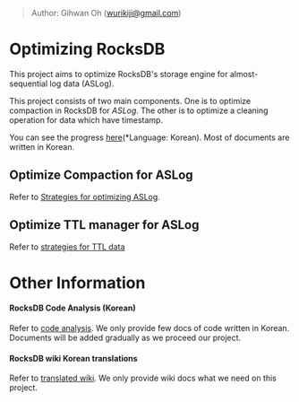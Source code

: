 > Author: Gihwan Oh (wurikiji@gmail.com)

# Optimizing RocksDB

This project aims to optimize RocksDB's storage engine for almost-sequential log data (ASLog).

This project consists of two main components. One is to optimize compaction in RocksDB for *ASLog*. The other is to optimize a cleaning operation for data which have timestamp. 

You can see the progress [here](https://trello.com/b/sX6luTOp/rocksdb#)(\*Language: Korean). Most of documents are written in Korean.

## Optimize Compaction for ASLog

Refer to [Strategies for optimizing ASLog](Docs/manual/Almost%20Sequential%20Log%20Data%20(ASL)%20최적화%20방안.md).

 

## Optimize TTL manager for ASLog

Refer to [strategies for TTL data](Docs/manual/Optimizing%20TTL%20Manager.md)



# Other Information

#### RocksDB Code Analysis (Korean)

Refer to [code analysis](Docs/code_analysis). We only provide few docs of code written in Korean. Documents will be added gradually as we proceed our project. 



#### RocksDB wiki Korean translations

Refer to [translated wiki](Docs/wiki). We only provide wiki docs what we need on this project. 

